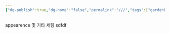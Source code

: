 ```yaml
---
{"dg-publish":true,"dg-home":"false","permalink":"///","tags":["gardenEntry"],"dgPassFrontmatter":true,"created":"2025-05-06T13:06:49.363+09:00","updated":"2025-05-06T13:38:52.915+09:00"}
---
```


appearence 및 기타 세팅 
sdfdf